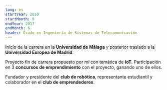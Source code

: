 ```yaml
---
lang: es
startYear: 2010
startMonth: 9
endYear: 2017
endMonth: 6
header: Grado en Ingeniería de Sistemas de Telecomunicación
---
```


Inicio de la carrera en la __Universidad de Málaga__ y posterior traslado a la __Universidad Europea de Madrid__.

Proyecto fin de carrera propuesto por mí con temática de **IoT**. Participación en 3 **concursos de emprendimiento** con el proyecto, ganando uno de ellos.

Fundador y presidente del **club de robótica**, representante estudiantil y colaborador en el **club de emprendedores**.

